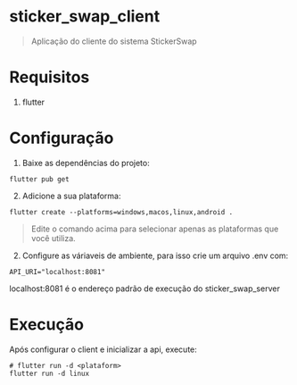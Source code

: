 # sticker_swap_client

> Aplicação do cliente do sistema StickerSwap


# Requisitos

1. flutter

# Configuração

1. Baixe as dependências do projeto:

```
flutter pub get
```

2. Adicione a sua plataforma:

```
flutter create --platforms=windows,macos,linux,android . 
```
> Edite o comando acima para selecionar apenas as plataformas que você utiliza.

2. Configure as váriaveis de ambiente, para isso crie um arquivo .env com:

```
API_URI="localhost:8081"
```

localhost:8081 é o endereço padrão de execução do sticker_swap_server

# Execução

Após configurar o client e inicializar a api, execute:

```
# flutter run -d <plataform>
flutter run -d linux
```




